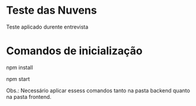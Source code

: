 # Teste das Nuvens
 Teste aplicado durente entrevista 

# Comandos de inicialização
 npm install

 npm start

 Obs.: Necessário aplicar essess comandos tanto na pasta backend quanto na pasta frontend.

